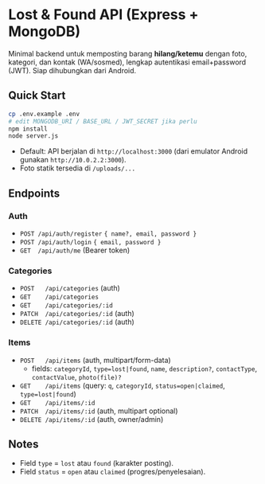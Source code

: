 # Lost & Found API (Express + MongoDB)

Minimal backend untuk memposting barang **hilang/ketemu** dengan foto, kategori, dan kontak (WA/sosmed), lengkap autentikasi email+password (JWT). Siap dihubungkan dari Android.

## Quick Start

```bash
cp .env.example .env
# edit MONGODB_URI / BASE_URL / JWT_SECRET jika perlu
npm install
node server.js
```

- Default: API berjalan di `http://localhost:3000` (dari emulator Android gunakan `http://10.0.2.2:3000`).
- Foto statik tersedia di `/uploads/...`

## Endpoints

### Auth
- `POST /api/auth/register` `{ name?, email, password }`
- `POST /api/auth/login` `{ email, password }`
- `GET  /api/auth/me` (Bearer token)

### Categories
- `POST   /api/categories` (auth)
- `GET    /api/categories`
- `GET    /api/categories/:id`
- `PATCH  /api/categories/:id` (auth)
- `DELETE /api/categories/:id` (auth)

### Items
- `POST   /api/items` (auth, multipart/form-data)
  - fields: `categoryId`, `type=lost|found`, `name`, `description?`, `contactType`, `contactValue`, `photo(file)?`
- `GET    /api/items` (query: `q`, `categoryId`, `status=open|claimed`, `type=lost|found`)
- `GET    /api/items/:id`
- `PATCH  /api/items/:id` (auth, multipart optional)
- `DELETE /api/items/:id` (auth, owner/admin)

## Notes
- Field `type` = `lost` atau `found` (karakter posting).
- Field `status` = `open` atau `claimed` (progres/penyelesaian).
